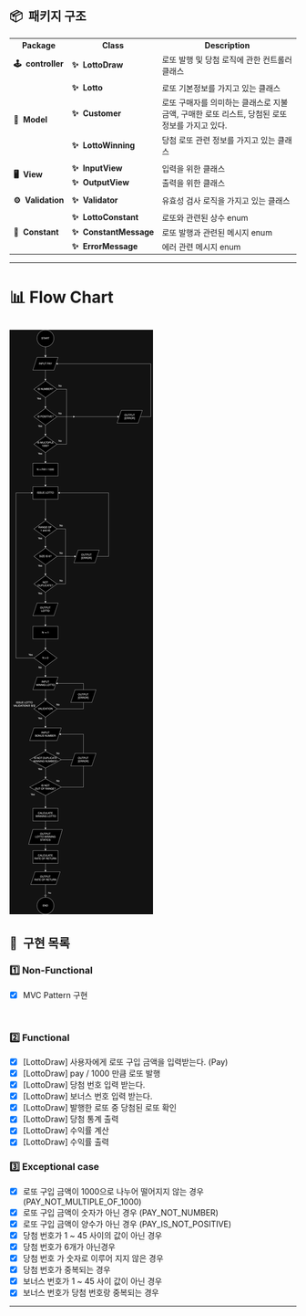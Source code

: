 ## 📦&nbsp;&nbsp;패키지 구조

<div>
    <table>
        <tr>
            <th align="center">Package</th>
            <th align="center">Class</th>
            <th align="center">Description</th>
        </tr>
        <tr>
            <td><b>🕹&nbsp;&nbsp;controller</b></td>
            <td><b>✨&nbsp;&nbsp;LottoDraw</b></td>
            <td>로또 발행 및 당첨 로직에 관한 컨트롤러 클래스</td>   
        </tr>
        <tr><td></td></tr>
        <tr>
            <td rowspan="3"><b>🎱&nbsp;&nbsp;Model</b></td>
            <td><b>✨&nbsp;&nbsp;Lotto</b></td>
            <td>로또 기본정보를 가지고 있는 클래스</td>
        </tr>
        <tr>
            <td><b>✨&nbsp;&nbsp;Customer</b></td>
            <td>로또 구매자를 의미하는 클래스로 지불금액, 구매한 로또 리스트, 당첨된 로또 정보를 가지고 있다.</td>
        </tr>
        <tr>
            <td><b>✨&nbsp;&nbsp;LottoWinning</b></td>
            <td>당첨 로또 관련 정보를 가지고 있는 클래스</td>
        </tr>
        <tr><td></td></tr>
        <tr>
            <td rowspan="2"><b>🖥&nbsp;&nbsp;View</b></td>
            <td><b>✨&nbsp;&nbsp;InputView</b></td>
            <td>입력을 위한 클래스</td>
        </tr>
        <tr>
            <td><b>✨&nbsp;&nbsp;OutputView</b></td>
            <td>출력을 위한 클래스</td>
        </tr>
        <tr><td></td></tr>
        <tr>
            <td rowspan="1"><b>⚙️&nbsp;&nbsp;Validation</b></td>
            <td><b>✨&nbsp;&nbsp;Validator</b></td>
            <td>유효성 검사 로직을 가지고 있는 클래스</td>
        </tr>
        <tr><td></td></tr>
        <tr>
            <td rowspan="3"><b>📌️&nbsp;&nbsp;Constant</b></td>
            <td><b>✨&nbsp;&nbsp;LottoConstant</b></td>
            <td>로또와 관련된 상수 enum</td>
        </tr>
        <tr>
            <td><b>✨&nbsp;&nbsp;ConstantMessage</b></td>
            <td>로또 발행과 관련된 메시지 enum</td>
        </tr>
        <tr>
            <td><b>✨&nbsp;&nbsp;ErrorMessage</b></td>
            <td>에러 관련 메시지 enum</td>
        </tr>
    </table>    
</div>

---
# 📊 Flow Chart
![flow chart](./lotto_flow_chart.png)
---

## 🚀&nbsp;&nbsp;구현 목록
### 1️⃣ Non-Functional
- [x] MVC Pattern 구현
<br>

### 2️⃣ Functional
- [x] [LottoDraw] 사용자에게 로또 구입 금액을 입력받는다. (Pay)
- [x] [LottoDraw] pay / 1000 만큼 로또 발행
- [x] [LottoDraw] 당첨 번호 입력 받는다.
- [x] [LottoDraw] 보너스 번호 입력 받는다.
- [x] [LottoDraw] 발행한 로또 중 당첨된 로또 확인
- [x] [LottoDraw] 당첨 통계 출력
- [x] [LottoDraw] 수익률 계산
- [x] [LottoDraw] 수익률 출력

### 3️⃣ Exceptional case
- [x] 로또 구입 금액이 1000으로 나누어 떨어지지 않는 경우 (PAY_NOT_MULTIPLE_OF_1000)
- [x] 로또 구입 금액이 숫자가 아닌 경우 (PAY_NOT_NUMBER)
- [x] 로또 구입 금액이 양수가 아닌 경우 (PAY_IS_NOT_POSITIVE)
- [x] 당첨 번호가 1 ~ 45 사이의 값이 아닌 경우
- [x] 당첨 번호가 6개가 아닌경우
- [x] 당첨 번호 가 숫자로 이루어 지지 않은 경우
- [x] 당첨 번호가 중복되는 경우
- [x] 보너스 번호가 1 ~ 45 사이 값이 아닌 경우
- [x] 보너스 번호가 당첨 번호랑 중복되는 경우

---



